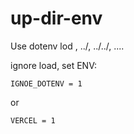 # up-dir-env

Use dotenv lod <cwd>, ../<cwd>, ../../<cwd>, ....

ignore load, set ENV:

```env
IGNOE_DOTENV = 1
```

or

```env
VERCEL = 1
```
